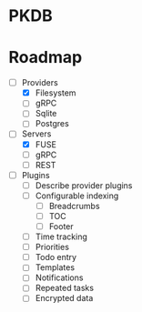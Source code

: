 # PKDB

# Roadmap

* [ ] Providers
  * [X] Filesystem
  * [ ] gRPC
  * [ ] Sqlite
  * [ ] Postgres
* [ ] Servers
  * [X] FUSE
  * [ ] gRPC
  * [ ] REST
* [ ] Plugins
  * [ ] Describe provider plugins
  * [ ] Configurable indexing
    * [ ] Breadcrumbs
    * [ ] TOC
    * [ ] Footer
  * [ ] Time tracking
  * [ ] Priorities
  * [ ] Todo entry
  * [ ] Templates
  * [ ] Notifications
  * [ ] Repeated tasks
  * [ ] Encrypted data
